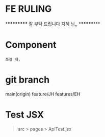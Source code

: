 # FE RULING

\***\*\*\*\*\*\*\*\*** 잘 부탁 드립니다 지혜 님,, \***\*\*\*\*\***\*\*\*

# Component

    쪼갤 때,

# git branch

main(origin)
feature/JH
features/EH

# Test JSX

> src > pages > ApiTest.jsx
